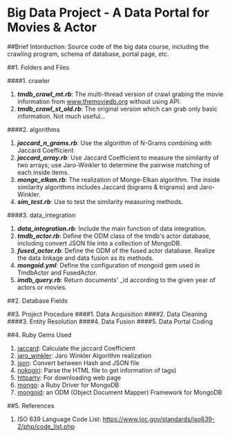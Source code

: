 # Big Data Project - A Data Portal for Movies & Actor

##Brief Intorduction:
Source code of the big data course, including the crawling program, schema of database, portal page, etc.

##1. Folders and Files

####1. crawler
   1. ***tmdb_crawl_mt.rb***: The multi-thread version of crawl grabing the movie information from www.themoviedb.org without using API.
   2. ***tmdb_crawl_st_old.rb***: The original version which can grab only basic information. Not much useful...

####2. algorithms
   1. ***jaccard_n_grams.rb***: Use the algorithm of N-Grams combining with Jaccard Coefficient
   2. ***jaccard_array.rb***: Use Jaccard Coefficient to measure the similarity of two arrays; use Jaro-Winkler to determine the pairwise matching of each inside items.
   3. ***monge_elkan.rb***: The realization of Monge-Elkan algorithm. The inside similarity algorithms includes Jaccard (bigrams & trigrams) and Jaro-Winkler.
   4. ***sim_test.rb***: Use to test the similarity measuring methods.

####3. data_integration
   1. ***data_integration.rb***: Include the main function of data integration.
   2. ***tmdb_actor.rb***: Define the ODM class of the tmdb's actor database, including convert JSON file into a collection of MongoDB.
   3. ***fused_actor.rb***: Define the ODM of the fused actor database. Realize the data linkage and data fusion as its methods.
   3. ***mongoid.yml***: Define the configuration of mongoid gem used in TmdbActor and FusedActor.
   5. ***imdb_query.rb***: Return documents' _id according to the given year of actors or movies.

##2. Database Fields

##3. Project Procedure
####1. Data Acquisition
####2. Data Cleaning
####3. Entity Resolution
####4. Data Fusion
####5. Data Portal Coding

##4. Ruby Gems Used
1. [jaccard](https://rubygems.org/gems/jaccard): Calculate the jaccard Coefficient
2. [jaro_winkler](https://rubygems.org/gems/jaro_winkler): Jaro Winkler Algorithm realization
3. [json](https://rubygems.org/gems/json): Convert between Hash and JSON file
4. [nokogiri](https://rubygems.org/gems/nokogiri): Parse the HTML file to get information of tags)
5. [httparty](https://rubygems.org/gems/httparty): For downloading web page
6. [mongo](https://rubygems.org/gems/mongo): a Ruby Driver for MongoDB
7. [mongoid](https://rubygems.org/gems/mongoid): an ODM (Object Document Mapper) Framework for MongoDB

##5. References
1. ISO 639 Language Code List: <https://www.loc.gov/standards/iso639-2/php/code_list.php>